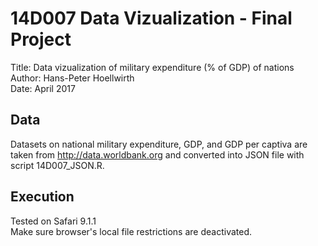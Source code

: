 # 14D007 Data Vizualization - Final Project
Title: Data vizualization of military expenditure (% of GDP) of nations <br />
Author: Hans-Peter Hoellwirth <br />
Date: April 2017 <br />

## Data
Datasets on national military expenditure, GDP, and GDP per captiva are taken from http://data.worldbank.org and converted into JSON file with script 14D007_JSON.R.

## Execution
Tested on Safari 9.1.1 <br />
Make sure browser's local file restrictions are deactivated.
